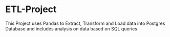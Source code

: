# ETL-Project
This Project uses Pandas to Extract, Transform and Load data into Postgres Database and includes analysis on data based on SQL queries
